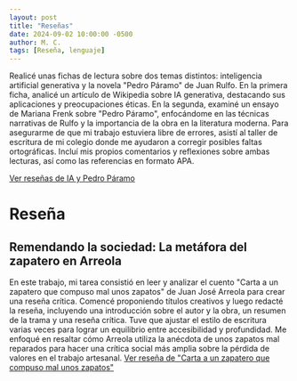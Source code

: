 ```yaml
---
layout: post
title: "Reseñas"
date: 2024-09-02 10:00:00 -0500
author: M. C.
tags: [Reseña, lenguaje]
---
```


Realicé unas fichas de lectura sobre dos temas distintos: inteligencia artificial generativa y la novela "Pedro Páramo" de Juan Rulfo. En la primera ficha, analicé un artículo de Wikipedia sobre IA generativa, destacando sus aplicaciones y preocupaciones éticas. En la segunda, examiné un ensayo de Mariana Frenk sobre "Pedro Páramo", enfocándome en las técnicas narrativas de Rulfo y la importancia de la obra en la literatura moderna. Para asegurarme de que mi trabajo estuviera libre de errores, asistí al taller de escritura de mi colegio donde me ayudaron a corregir posibles faltas ortográficas. Incluí mis propios comentarios y reflexiones sobre ambas lecturas, así como las referencias en formato APA.

[Ver reseñas de IA y Pedro Páramo](https://docs.google.com/document/d/1GUuxwHUIIWQGBaRgaj-Hofxg7eKWsqbbc9J97oamiWI/edit?usp=sharing)

# Reseña
## Remendando la sociedad: La metáfora del zapatero en Arreola

En este trabajo, mi tarea consistió en leer y analizar el cuento "Carta a un zapatero que compuso mal unos zapatos" de Juan José Arreola para crear una reseña crítica. Comencé proponiendo títulos creativos y luego redacté la reseña, incluyendo una introducción sobre el autor y la obra, un resumen de la trama y una reseña crítica. Tuve que ajustar el estilo de escritura varias veces para lograr un equilibrio entre accesibilidad y profundidad. Me enfoqué en resaltar cómo Arreola utiliza la anécdota de unos zapatos mal reparados para hacer una crítica social más amplia sobre la pérdida de valores en el trabajo artesanal. 
[Ver reseña de "Carta a un zapatero que compuso mal unos zapatos"](https://docs.google.com/document/d/1Yw6-LLY_-4Ihkd3FtwRzzp_8vqa7JfsyXSpTDlj0g-Q/edit?usp=sharing)

